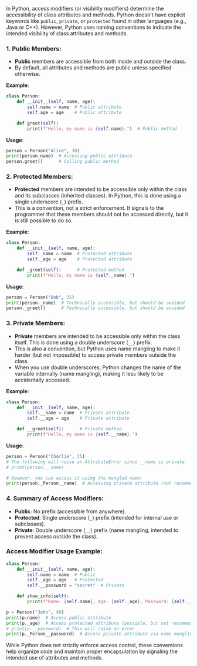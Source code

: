 In Python, access modifiers (or visibility modifiers) determine the accessibility of class attributes and methods. Python doesn't have explicit keywords like `public`, `private`, or `protected` found in other languages (e.g., Java or C++). However, Python uses naming conventions to indicate the intended visibility of class attributes and methods.

### 1. **Public Members**:
   - **Public** members are accessible from both inside and outside the class.
   - By default, all attributes and methods are public unless specified otherwise.
   
   **Example**:
   ```python
   class Person:
       def __init__(self, name, age):
           self.name = name  # Public attribute
           self.age = age    # Public attribute

       def greet(self):
           print(f"Hello, my name is {self.name}.")  # Public method
   ```

   **Usage**:
   ```python
   person = Person("Alice", 30)
   print(person.name)  # Accessing public attribute
   person.greet()      # Calling public method
   ```

### 2. **Protected Members**:
   - **Protected** members are intended to be accessible only within the class and its subclasses (inherited classes). In Python, this is done using a single underscore (`_`) prefix.
   - This is a convention, not a strict enforcement. It signals to the programmer that these members should not be accessed directly, but it is still possible to do so.

   **Example**:
   ```python
   class Person:
       def __init__(self, name, age):
           self._name = name  # Protected attribute
           self._age = age    # Protected attribute

       def _greet(self):      # Protected method
           print(f"Hello, my name is {self._name}.")
   ```

   **Usage**:
   ```python
   person = Person("Bob", 25)
   print(person._name)  # Technically accessible, but should be avoided
   person._greet()      # Technically accessible, but should be avoided
   ```

### 3. **Private Members**:
   - **Private** members are intended to be accessible only within the class itself. This is done using a double underscore (`__`) prefix.
   - This is also a convention, but Python uses name mangling to make it harder (but not impossible) to access private members outside the class.
   - When you use double underscores, Python changes the name of the variable internally (name mangling), making it less likely to be accidentally accessed.

   **Example**:
   ```python
   class Person:
       def __init__(self, name, age):
           self.__name = name  # Private attribute
           self.__age = age    # Private attribute

       def __greet(self):      # Private method
           print(f"Hello, my name is {self.__name}.")
   ```

   **Usage**:
   ```python
   person = Person("Charlie", 35)
   # The following will raise an AttributeError since __name is private
   # print(person.__name)

   # However, you can access it using the mangled name:
   print(person._Person__name)  # Accessing private attribute (not recommended)
   ```

### 4. **Summary of Access Modifiers**:
   - **Public**: No prefix (accessible from anywhere).
   - **Protected**: Single underscore (`_`) prefix (intended for internal use or subclasses).
   - **Private**: Double underscore (`__`) prefix (name mangling, intended to prevent access outside the class).

### Access Modifier Usage Example:
```python
class Person:
    def __init__(self, name, age):
        self.name = name  # Public
        self._age = age   # Protected
        self.__password = "secret"  # Private

    def show_info(self):
        print(f"Name: {self.name}, Age: {self._age}, Password: {self.__password}")

p = Person("John", 40)
print(p.name)  # Access public attribute
print(p._age)  # Access protected attribute (possible, but not recommended)
# print(p.__password)  # This will raise an error
print(p._Person__password)  # Access private attribute via name mangling
```

While Python does not strictly enforce access control, these conventions help organize code and maintain proper encapsulation by signaling the intended use of attributes and methods.
